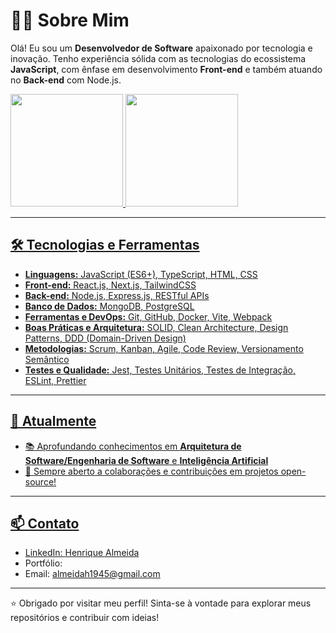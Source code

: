 # 👨‍💻 Sobre Mim

Olá! Eu sou um **Desenvolvedor de Software** apaixonado por tecnologia e inovação. Tenho experiência sólida com as tecnologias do ecossistema **JavaScript**, com ênfase em desenvolvimento **Front-end** e também atuando no **Back-end** com Node.js.

<div>
<a href="https://github.com/rickshf">
<img loading="lazy" height="180em" src="https://github-readme-stats.vercel.app/api/top-langs/?username=rickshf&layout=compact&langs_count=7&theme=dracula"/>
<img loading="lazy" height="180em" src="https://github-readme-stats.vercel.app/api?username=rickshf&show_icons=true&theme=dracula&include_all_commits=true&count_private=true"/>
</div>

---

## 🛠️ Tecnologias e Ferramentas

- **Linguagens:** JavaScript (ES6+), TypeScript, HTML, CSS  
- **Front-end:** React.js, Next.js, TailwindCSS  
- **Back-end:** Node.js, Express.js, RESTful APIs  
- **Banco de Dados:** MongoDB, PostgreSQL  
- **Ferramentas e DevOps:** Git, GitHub, Docker, Vite, Webpack  
- **Boas Práticas e Arquitetura:** SOLID, Clean Architecture, Design Patterns, DDD (Domain-Driven Design)  
- **Metodologias:** Scrum, Kanban, Agile, Code Review, Versionamento Semântico  
- **Testes e Qualidade:** Jest, Testes Unitários, Testes de Integração, ESLint, Prettier  

---

## 🚀 Atualmente

- 📚 Aprofundando conhecimentos em **Arquitetura de Software/Engenharia de Software** e **Inteligência Artificial**
- 🤝 Sempre aberto a colaborações e contribuições em projetos open-source!

---

## 📫 Contato

- LinkedIn: [Henrique Almeida](www.linkedin.com/in/rickshf)
- Portfólio: 
- Email: almeidah1945@gmail.com

---

⭐ Obrigado por visitar meu perfil! Sinta-se à vontade para explorar meus repositórios e contribuir com ideias!

